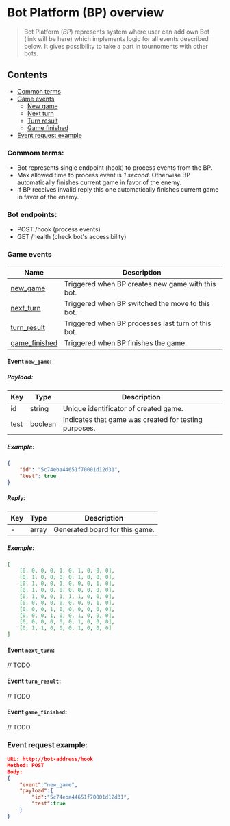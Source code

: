 Bot Platform (BP) overview
=========================

> Bot Platform (*BP*) represents system where user can add own Bot (link will be here) which implements logic for all events described below. It gives possibility to take a part in tournoments with other bots.

## Contents
- [Common terms](#common-terms)
- [Game events](#game-events)
  - [New game](#event-new_game)
  - [Next turn](#event-next_turn)
  - [Turn result](#event-turn_result)
  - [Game finished](#event-game_finished)
- [Event request example](#event-request-example)

### Commom terms:
* Bot represents single endpoint (hook) to process events from the BP.
* Max allowed time to process event is *1 second*. Otherwise BP automatically finishes current game in favor of the enemy.
* If BP receives invalid reply this one automatically finishes current game in favor of the enemy.

### Bot endpoints:
* POST /hook (process events)
* GET /health (check bot's accessibility)

### Game events

| Name                                    | Description                                         |
|-----------------------------------------|-----------------------------------------------------|
| [new_game](#event-new_game)             | Triggered when BP creates new game with this bot.   |
| [next_turn](#event-next_turn)           | Triggered when BP switched the move to this bot.    |
| [turn_result](#event-turn_result)       | Triggered when BP processes last turn of this bot.  |
| [game_finished](#event-game_finished)   | Triggered when BP finishes the game.                |

#### Event `new_game`:

##### Payload:
| Key  | Type    | Description                                           |
|------|---------|-------------------------------------------------------|
| id   | string  | Unique identificator of created game.                 |
| test | boolean | Indicates that game was created for testing purposes. |

##### Example:
```json
{
    "id": "5c74eba44651f70001d12d31",
    "test": true
}
```

##### Reply:
| Key  | Type    | Description                                           |
|------|---------|-------------------------------------------------------|
| -    | array   | Generated board for this game.                        |

##### Example:
```json
[
    [0, 0, 0, 0, 1, 0, 1, 0, 0, 0],
    [0, 1, 0, 0, 0, 0, 1, 0, 0, 0],
    [0, 1, 0, 0, 1, 0, 0, 0, 1, 0],
    [0, 1, 0, 0, 0, 0, 0, 0, 0, 0],
    [0, 1, 0, 0, 1, 1, 1, 0, 0, 0],
    [0, 0, 0, 0, 0, 0, 0, 0, 1, 0],
    [0, 0, 0, 1, 0, 0, 0, 0, 0, 0],
    [0, 0, 0, 1, 0, 0, 1, 0, 0, 0],
    [0, 0, 0, 0, 0, 0, 1, 0, 0, 0],
    [0, 1, 1, 0, 0, 0, 1, 0, 0, 0]
]
```

#### Event `next_turn`:
// TODO

#### Event `turn_result`:
// TODO

#### Event `game_finished`:
// TODO

### Event request example:
```json
URL: http://bot-address/hook
Method: POST
Body:
{
    "event":"new_game",
    "payload":{
        "id":"5c74eba44651f70001d12d31",
        "test":true
    }
}
```
